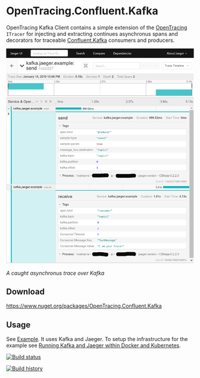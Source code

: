 # OpenTracing.Confluent.Kafka
OpenTracing Kafka Client contains a simple extension of the <a href="https://github.com/opentracing/opentracing-csharp" target="_blank">OpenTracing</a> `ITracer` for injecting and extracting continues asynchronus spans and decorators for traceable <a href="https://github.com/confluentinc/confluent-kafka-dotnet" target="_blank">Confluent.Kafka</a> consumers and producers.

<img src="trace.png" />

*A caught asynchronus trace over Kafka*

## Download
https://www.nuget.org/packages/OpenTracing.Confluent.Kafka

## Usage
See <a href="https://github.com/Fresa/OpenTracing.Confluent.Kafka/tree/master/examples/Confluent.Kafka.Producer.And.Consumer.Traced.By.Jaeger" target="_blank">Example</a>. It uses Kafka and Jaeger. To setup the infrastructure for the example see <a href="https://github.com/Fresa/OpenTracing.Confluent.Kafka/tree/master/examples/Infrastructure">Running Kafka and Jaeger within Docker and Kubernetes</a>.

[![Build status](https://ci.appveyor.com/api/projects/status/87tx3wu0d7vow2m3?svg=true)](https://ci.appveyor.com/project/Fresa/opentracing-kafka-client)

[![Build history](https://buildstats.info/appveyor/chart/Fresa/opentracing-kafka-client)](https://ci.appveyor.com/project/Fresa/opentracing-kafka-client/history)
